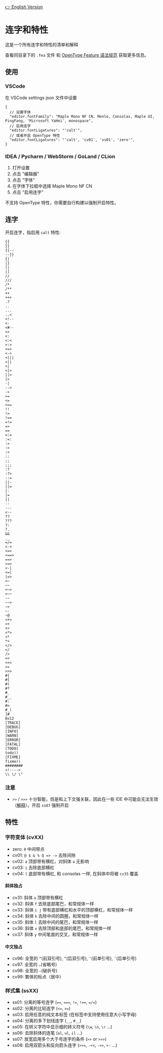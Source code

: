 [👉 English Version](./README.md)

# 连字和特性

这是一个所有连字和特性的清单和解释

查看同目录下的 `.fea` 文件 和 [OpenType Feature 语法规范](https://adobe-type-tools.github.io/afdko/OpenTypeFeatureFileSpecification.html) 获取更多信息。

## 使用

### VSCode

在 VSCode settings json 文件中设置

```jsonc
{
  // 设置字体
  "editor.fontFamily": "Maple Mono NF CN, Menlo, Consolas, Maple UI, PingFang, 'Microsoft YaHei', monospace",
  // 启用连字
  "editor.fontLigatures": "'calt'",
  // 或者开启 OpenType 特性
  "editor.fontLigatures": "'calt', 'cv01', 'ss01', 'zero'",
}
```

### IDEA / Pycharm / WebStorm / GoLand / CLion

1. 打开设置
2. 点击 "编辑器"
3. 点击 "字体"
4. 在字体下拉框中选择 Maple Mono NF CN
5. 点击 "启用连字"

不支持 OpenType 特性，你需要自行构建以强制开启特性。

## 连字

开启连字，指启用 `calt` 特性:

```
{{
}}
{{--
--}}
{|
|}
[|
|]
//
///
/*
/**
++
+++
.?
..
...
..<
<!--
<-
<#--
<>
<:
<:<
>:>
<=>
<->
<|||
<||
<|
<|>
||>
|>
-|
-->
->
>=
<=
<==
!!
!=
!==
=!=
=>
==
=:=
:=:
:=
:>
:<
::
;;
;;;
:?
:?>
::=
||-
||=
|-
|=
||
--
---
<--
??
???
?:
?.
&&
__
=/=
<-<
<=<
<==>
==>
>=>
<-|
<=|
|=>
<~
~~
<~>
<~~
-~
~~>
~>
~-
~@
<+>
<+
+>
<*>
<*
*>
</>
</
/>
<<
<<<
>>
>>>
#{
#[
#(
#?
#_
#__
#:
#=
#_(
]#
0x12
[TRACE]
[DEBUG]
[INFO]
[WARN]
[ERROR]
[FATAL]
[TODO]
todo))
[FIXME]
fixme))
########
<!---->
\\ \/ \"
```

### 注意

- `>>` / `>>>` 十分智能，但是和上下文强关联，因此在一些 IDE 中可能会无法生效（[解释](https://github.com/subframe7536/maple-font/discussions/275)）。开启 `ss07` 强制开启

## 特性

### 字符变体 (cvXX)

- zero: `0` 中间带点
- cv01: `@ $ & % Q => ->` 去除间隙
- cv02: `a` 顶部带有横杠，对斜体 `a` 无影响
- cv03: `i` 去除底部横杠
- cv04: `l` 底部带有横杠, 和 consolas 一样, 在斜体中将被 `cv35` 覆盖

#### 斜体独占
- cv31: 斜体 `a` 顶部带有横杠
- cv32: 斜体 `f` 去除底部尾巴，和常规体一样
- cv33: 斜体 `i j` 带有底部横杠和水平的顶部横杠，和常规体一样
- cv34: 斜体 `k` 去除中间的圆圈，和常规体一样
- cv35: 斜体 `l` 去除中间的尾巴，和常规体一样
- cv36: 斜体 `x` 去除顶部和底部的尾巴，和常规体一样
- cv37: 斜体 `y` 中间笔直的交叉，和常规体一样

#### 中文独占

- cv96: 全宽的 `“`(前双引号), `”`(后双引号), `‘`(前单引号), `’`(后单引号)
- cv97: 全宽的 `…`(省略号)
- cv98: 全宽的 `—`(破折号)
- cv99: 繁体的标点（居中）

### 样式集 (ssXX)

- ss01: 分离的等号连字 (`==`, `===`, `!=`, `!==`, `=/=`)
- ss02: 分离的比较连字 (`<=`, `>=`)
- ss03: 启用任意的纯文本标签 (在标签中支持使用任意大小写字母)
- ss04: 分离的多下划线连字 (`__`, `#__`)
- ss05: 在转义字符中显示细的转义符号 (`\w`, `\n`, `\r` ...)
- ss06: 去除斜体的连笔 (`al`, `ul`, `il` ...)
- ss07: 放宽启用多个大于号连字的条件 (`>>` or `>>>`)
- ss08: 启用双箭头和反向箭头连字 (`>>=`, `-<<`, `->>`, `>-` ...)
